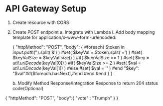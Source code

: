 # API Gateway Setup

1. Create resource with CORS
2. Create POST endpoint
	a. Integrate with Lambda
		i. Add body mapping template for application/x-www-form-urlencoded:
		
	{
	    "httpMethod": "POST",
	    "body": {
	        #foreach( $token in $input.path('$').split('&') )
	            #set( $keyVal = $token.split('=') )
	            #set( $keyValSize = $keyVal.size() )
	            #if( $keyValSize >= 1 )
	                #set( $key = $util.urlDecode($keyVal[0]) )
	                #if( $keyValSize >= 2 )
	                    #set( $val = $util.urlDecode($keyVal[1]) )
	                #else
	                    #set( $val = '' )
	                #end
	                "$key": "$val"#if($foreach.hasNext),#end
	            #end
	        #end
	    }
	}

	b. Modify Method Response/Integration Response to return 204 status code(Optional)

{
  "httpMethod": "POST",
  "body":{
      "vote" : "Trumph"
  }
}
